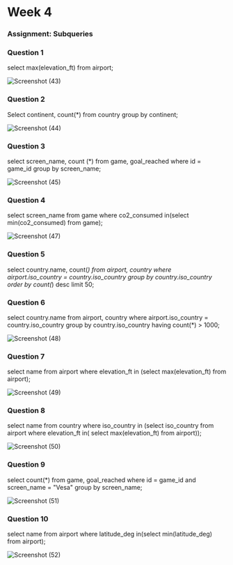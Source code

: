 # Week 4

### Assignment: Subqueries

### Question 1
select max(elevation_ft) from airport;

![Screenshot (43)](https://github.com/user-attachments/assets/04c7d636-c40d-45ff-9dc1-10ec4c830eec)

### Question 2
Select continent, count(*) from country group by continent;

![Screenshot (44)](https://github.com/user-attachments/assets/50e0f491-2db2-49c2-bcaf-3faee642f2cf)

### Question 3
select screen_name, count (*) from game, goal_reached where id = game_id group by screen_name;

![Screenshot (45)](https://github.com/user-attachments/assets/7352cb0c-12f3-4fe1-a240-669ca262dac3)


### Question 4
select screen_name from game where co2_consumed in(select min(co2_consumed) from game);

![Screenshot (47)](https://github.com/user-attachments/assets/274e03ce-3808-4907-b524-bef5008b4fd0)


### Question 5
select country.name, count(*) from airport, country where airport.iso_country = country.iso_country
group by country.iso_country
order by count(*) desc
limit 50;



### Question 6
select country.name
from airport, country
where airport.iso_country = country.iso_country
group by country.iso_country
having count(*) > 1000;

![Screenshot (48)](https://github.com/user-attachments/assets/16c0d6fd-3385-450f-b070-01238e66e292)

### Question 7
select name from airport where elevation_ft in (select max(elevation_ft) from airport);

![Screenshot (49)](https://github.com/user-attachments/assets/603a7e1f-b4f6-4781-8e7b-11628417fb71)


### Question 8 
select name from country where iso_country in (select iso_country from airport where elevation_ft in(
select max(elevation_ft) from airport));

![Screenshot (50)](https://github.com/user-attachments/assets/f2da5a62-e35b-45a3-8879-2bf09e5f843c)


### Question 9
select count(*) from game, goal_reached where id = game_id and screen_name = "Vesa" group by screen_name;

![Screenshot (51)](https://github.com/user-attachments/assets/d5d2dab0-82ed-4590-a866-4fede2cb061b)


### Question 10
select name from airport where latitude_deg in(select min(latitude_deg)
from airport);

![Screenshot (52)](https://github.com/user-attachments/assets/63a9db57-4523-4b97-8edc-b1c313a0839b)


